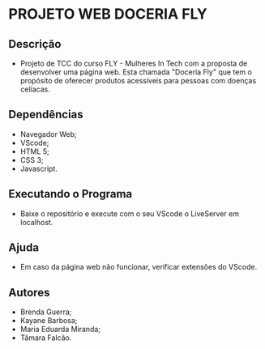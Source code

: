 <h1 aligm ="center"> PROJETO WEB DOCERIA FLY</h1>

## Descrição
* Projeto de TCC do curso FLY - Mulheres In Tech com a proposta de desenvolver uma página web. 
Esta chamada "Doceria Fly" que tem o propósito de oferecer produtos acessíveis para pessoas com doenças celíacas. 

## Dependências

* Navegador Web;
*  VScode;
*  HTML 5;
*  CSS 3;
*  Javascript.

## Executando o Programa

* Baixe o repositório e execute com o seu VScode o LiveServer em localhost. 

## Ajuda
* Em caso da página web não funcionar, verificar extensões do VScode. 

## Autores
* Brenda Guerra;
* Kayane Barbosa;
* Maria Eduarda Miranda;
* Tâmara Falcão.
  
##
